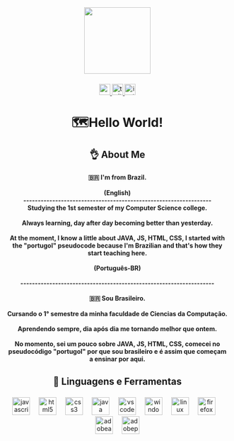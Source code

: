<div align="center">
  <img height="150" src="https://media3.giphy.com/media/du3J3cXyzhj75IOgvA/giphy.gif?cid=ecf05e47huu8sa1ia0ue2ceedbz0s508pz5a0kjor8tnlmdx&ep=v1_gifs_search&rid=giphy.gif&ct=g"  />
</div>

###

<div align="center">
  <a href="https://www.youtube.com/@godsuil " target="_blank">
    <img src="https://img.shields.io/static/v1?message=Youtube&logo=youtube&label=&color=FF0000&logoColor=white&labelColor=&style=for-the-badge" height="25" alt="youtube logo"  />
  </a>
  <a href="https://twitter.com/ssuilszV" target="_blank">
    <img src="https://img.shields.io/static/v1?message=Twitter&logo=twitter&label=&color=1DA1F2&logoColor=white&labelColor=&style=for-the-badge" height="25" alt="twitter logo"  />
  </a>
  <a href="https://www.instagram.com/louis.httpsz/" target="_blank">
    <img src="https://img.shields.io/static/v1?message=Instagram&logo=instagram&label=&color=E4405F&logoColor=white&labelColor=&style=for-the-badge" height="25" alt="instagram logo"  />
  </a>
</div>

###

<h1 align="center">🗺️Hello World!</h1>

###

<h2 align="center">👌 About Me</h2>

###

<h4 align="center">🇧🇷 I'm from Brazil.<br><br>(English)<br>-----------------------------------------------------------------<br>Studying the 1st semester of my Computer Science college.<br><br>Always learning, day after day becoming better than yesterday.<br><br>At the moment, I know a little about JAVA, JS, HTML, CSS, I started with the "portugol" pseudocode because I'm Brazilian and that's how they start teaching here.<br><br>(Português-BR)<br><br>-------------------------------------------------------------------<br><br>🇧🇷 Sou Brasileiro.<br><br>Cursando o 1° semestre da minha faculdade de Ciencias da Computação.<br><br>Aprendendo sempre, dia após dia me tornando melhor que ontem.<br><br>No momento, sei um pouco sobre JAVA, JS, HTML, CSS, comecei no pseudocódigo "portugol" por que sou brasileiro e é assim que começam a ensinar por aqui.</h4>

###

<h2 align="center">👾 Linguagens e Ferramentas</h2>

###

<div align="center">
  <img src="https://skillicons.dev/icons?i=js" height="40" alt="javascript logo"  />
  <img width="12" />
  <img src="https://skillicons.dev/icons?i=html" height="40" alt="html5 logo"  />
  <img width="12" />
  <img src="https://skillicons.dev/icons?i=css" height="40" alt="css3 logo"  />
  <img width="12" />
  <img src="https://skillicons.dev/icons?i=java" height="40" alt="java logo"  />
  <img width="12" />
  <img src="https://cdn.jsdelivr.net/gh/devicons/devicon/icons/vscode/vscode-original.svg" height="40" alt="vscode logo"  />
  <img width="12" />
  <img src="https://cdn.simpleicons.org/windows/0078D6" height="40" alt="windows8 logo"  />
  <img width="12" />
  <img src="https://cdn.jsdelivr.net/gh/devicons/devicon/icons/linux/linux-original.svg" height="40" alt="linux logo"  />
  <img width="12" />
  <img src="https://cdn.simpleicons.org/firefox/FF7139" height="40" alt="firefox logo"  />
  <img width="12" />
  <img src="https://skillicons.dev/icons?i=ae" height="40" alt="adobeaftereffects logo"  />
  <img width="12" />
  <img src="https://skillicons.dev/icons?i=pr" height="40" alt="adobepremierepro logo"  />
</div>

###

<center>
<a href="https://github-readme-stats.vercel.app/api?username=pwdLuis&show_icons=true&theme=radical" target="_blank"> </a>
</center>




###
